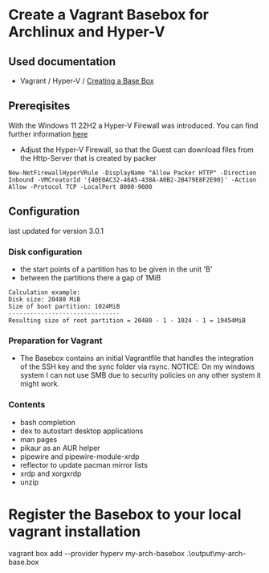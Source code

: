 # Create a Vagrant Basebox for Archlinux and Hyper-V

## Used documentation
- Vagrant / Hyper-V / [Creating a Base Box](https://developer.hashicorp.com/vagrant/docs/providers/hyperv/boxes)

## Prereqisites

With the Windows 11 22H2 a Hyper-V Firewall was introduced. You can find further information [here](https://learn.microsoft.com/en-us/windows/security/operating-system-security/network-security/windows-firewall/hyper-v-firewall)

- Adjust the Hyper-V Firewall, so that the Guest can download files from the Http-Server that is created by packer
```
New-NetFirewallHyperVRule -DisplayName "Allow Packer HTTP" -Direction Inbound -VMCreatorId '{40E0AC32-46A5-438A-A0B2-2B479E8F2E90}' -Action Allow -Protocol TCP -LocalPort 8000-9000
```


## Configuration
last updated for version 3.0.1

### Disk configuration
- the start points of a partition has to be given in the unit 'B'
- between the partitions there a gap of 1MiB
```
Calculation example:
Disk size: 20480 MiB
Size of boot partition: 1024MiB
-------------------------------
Resulting size of root partition = 20480 - 1 - 1024 - 1 = 19454MiB
```

### Preparation for Vagrant
- The Basebox contains an initial Vagrantfile that handles the integration of the SSH key and the sync folder via rsync.
NOTICE: On my windows system I can not use SMB due to security policies on any other system it might work.


### Contents
- bash completion
- dex to autostart desktop applications
- man pages
- pikaur as an AUR helper
- pipewire and pipewire-module-xrdp
- reflector to update pacman mirror lists
- xrdp and xorgxrdp
- unzip

# Register the Basebox to your local vagrant installation
vagrant box add --provider hyperv my-arch-basebox .\output\my-arch-base.box
